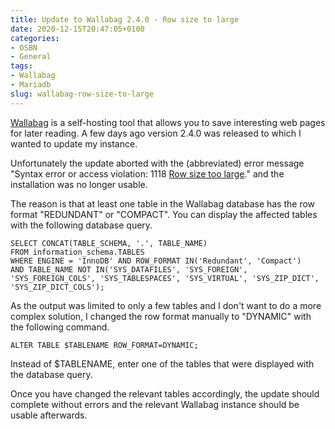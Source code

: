 ```yaml
---
title: Update to Wallabag 2.4.0 - Row size to large
date: 2020-12-15T20:47:05+0100
categories:
- OSBN
- General
tags:
- Wallabag
- Mariadb
slug: wallabag-row-size-to-large
---
```

[Wallabag](https://wallabag.org/en) is a self-hosting tool that allows you to save interesting web pages for later reading. A few days ago version 2.4.0 was released to which I wanted to update my instance.

Unfortunately the update aborted with the (abbreviated) error message "Syntax error or access violation: 1118 [Row size too large](https://mariadb.com/kb/en/innodb-row-formats-overview/#maximum-row-size)." and the installation was no longer usable.

The reason is that at least one table in the Wallabag database has the row format "REDUNDANT" or "COMPACT". You can display the affected tables with the following database query.

<pre class="line-numbers language-sql" style="white-space:pre-wrap;">
<code class="language-sql">SELECT CONCAT(TABLE_SCHEMA, '.', TABLE_NAME) 
FROM information_schema.TABLES 
WHERE ENGINE = 'InnoDB' AND ROW_FORMAT IN('Redundant', 'Compact') 
AND TABLE_NAME NOT IN('SYS_DATAFILES', 'SYS_FOREIGN', 'SYS_FOREIGN_COLS', 'SYS_TABLESPACES', 'SYS_VIRTUAL', 'SYS_ZIP_DICT', 'SYS_ZIP_DICT_COLS');</code>
</pre>

As the output was limited to only a few tables and I don't want to do a more complex solution, I changed the row format manually to "DYNAMIC" with the following command.

<pre class="line-numbers language-sql" style="white-space:pre-wrap;">
<code class="language-sql">ALTER TABLE $TABLENAME ROW_FORMAT=DYNAMIC;</code>
</pre>

Instead of $TABLENAME, enter one of the tables that were displayed with the database query. 

Once you have changed the relevant tables accordingly, the update should complete without errors and the relevant Wallabag instance should be usable afterwards.
